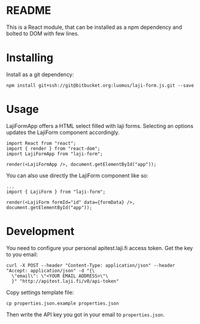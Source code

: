 # README #

This is a React module, that can be installed as a npm dependency and bolted to DOM with few lines.

# Installing #

Install as a git dependency:

```
npm install git+ssh://git@bitbucket.org:luomus/laji-form.js.git --save
```

# Usage #

LajiFormApp offers a HTML select filled with laji forms. Selecting an options updates the LajiForm component accordingly.

```
import React from "react";
import { render } from "react-dom";
import LajiFormApp from "laji-form";

render(<LajiFormApp />, document.getElementById("app"));
```

You can also use directly the LajiForm component like so:

```
...
import { LajiForm } from "laji-form";

render(<LajiForm formId="id" data={formData} />, document.getElementById("app"));
```

# Development #

You need to configure your personal apitest.laji.fi access token. Get the key to you email:

```
curl -X POST --header "Content-Type: application/json" --header "Accept: application/json" -d "{\
  \"email\": \"<YOUR EMAIL ADDRESS>\"\
  }" "http://apitest.laji.fi/v0/api-token"
```

Copy settings template file:

```
cp properties.json.example properties.json
```

Then write the API key you got in your email to ```properties.json```.